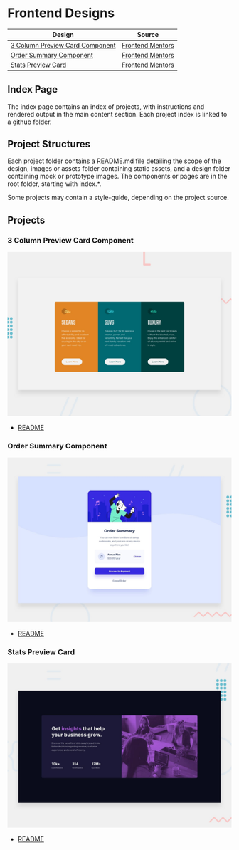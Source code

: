 # Frontend Designs

| Design                                                              | Source                                                          |
| ------------------------------------------------------------------- | --------------------------------------------------------------- |
| [3 Column Preview Card Component](#3-column-preview-card-component) | [Frontend Mentors](https://www.frontendmentor.io?ref=challenge) |
| [Order Summary Component](#order-summary-component)                 | [Frontend Mentors](https://www.frontendmentor.io?ref=challenge) |
| [Stats Preview Card](#stats-preview-card)                           | [Frontend Mentors](https://www.frontendmentor.io?ref=challenge) |

## Index Page

The index page contains an index of projects, with instructions and rendered output in the main content section. Each project index is linked to a github folder.

## Project Structures

Each project folder contains a README.md file detailing the scope of the design, images or assets folder containing static assets, and a design folder containing mock or prototype images. The components or pages are in the root folder, starting with index.\*.

Some projects may contain a style-guide, depending on the project source.

## Projects

### 3 Column Preview Card Component

![Design Preview](./3-column-preview-card-component-main/design/desktop-preview.jpg)

- [README](./3-column-preview-card-component-main/README.md)

### Order Summary Component

![Design Preview](./order-summary-component-main/design/desktop-preview.jpg)

- [README](./order-summary-component-main/README.md)

### Stats Preview Card

![Design Preview](./stats-preview-card-component-main/design/desktop-preview.jpg)

- [README](./stats-preview-card-component-main/README.md)
